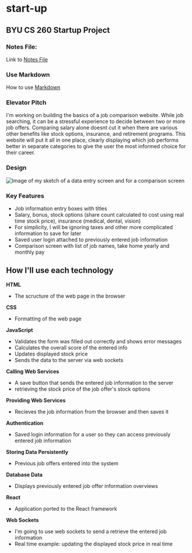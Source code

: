 # start-up
## BYU CS 260 Startup Project

### Notes File:
Link to [Notes File](https://github.com/tyguyreeses/start-up/blob/e61dfe6a541e9408420c8a6f8063d51671e49c7b/notes.md)

### Use Markdown
How to use [Markdown](https://docs.github.com/en/get-started/writing-on-github/getting-started-with-writing-and-formatting-on-github/basic-writing-and-formatting-syntax)

### Elevator Pitch

I'm working on building the basics of a job comparison website. While job searching, it can be a stressful experience to decide between two or more job offers. Comparing salary alone doesnt cut it when there are various other benefits like stock options, insurance, and retirement programs. This website will put it all in one place, clearly displaying which job performs better in separate categories to give the user the most informed choice for their career.

### Design
![Image of my sketch of a data entry screen and for a comparison screen](startup-design.jpg)

### Key Features
- Job information entry boxes with titles
- Salary, bonus, stock options (share count calculated to cost using real time stock price), insurance (medical, dental, vision)
- For simplicity, I will be ignoring taxes and other more complicated information to save for later
- Saved user login attached to previously entered job information
- Comparison screen with list of job names, take home yearly and monthly pay


## How I'll use each technology
**HTML**
- The scructure of the web page in the browser

**CSS**
- Formatting of the web page

**JavaScript**
- Validates the form was filled out correctly and shows error messages
- Calculates the overall score of the entered info
- Updates displayed stock price
- Sends the data to the server via web sockets

**Calling Web Services**
- A save button that sends the entered job information to the server
- retrieving the stock price of the job offer's stock options

**Providing Web Services**
- Recieves the job information from the browser and then saves it

**Authentication**
- Saved login information for a user so they can access previously entered job information

**Storing Data Persistently**
- Previous job offers entered into the system

**Database Data**
- Displays previously entered job offer information overviews

**React**
- Application ported to the React framework

**Web Sockets**
- I'm going to use web sockets to send a retrieve the entered job information
- Real time example: updating the displayed stock price in real time